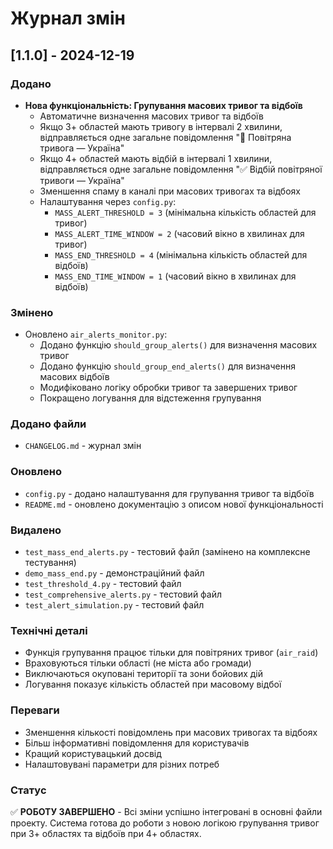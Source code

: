 # Журнал змін

## [1.1.0] - 2024-12-19

### Додано
- **Нова функціональність: Групування масових тривог та відбоїв**
  - Автоматичне визначення масових тривог та відбоїв
  - Якщо 3+ областей мають тривогу в інтервалі 2 хвилини, відправляється одне загальне повідомлення "🚨 Повітряна тривога — Україна"
  - Якщо 4+ областей мають відбій в інтервалі 1 хвилини, відправляється одне загальне повідомлення "✅ Відбій повітряної тривоги — Україна"
  - Зменшення спаму в каналі при масових тривогах та відбоях
  - Налаштування через `config.py`:
    - `MASS_ALERT_THRESHOLD = 3` (мінімальна кількість областей для тривог)
    - `MASS_ALERT_TIME_WINDOW = 2` (часовий вікно в хвилинах для тривог)
    - `MASS_END_THRESHOLD = 4` (мінімальна кількість областей для відбоїв)
    - `MASS_END_TIME_WINDOW = 1` (часовий вікно в хвилинах для відбоїв)

### Змінено
- Оновлено `air_alerts_monitor.py`:
  - Додано функцію `should_group_alerts()` для визначення масових тривог
  - Додано функцію `should_group_end_alerts()` для визначення масових відбоїв
  - Модифіковано логіку обробки тривог та завершених тривог
  - Покращено логування для відстеження групування

### Додано файли
- `CHANGELOG.md` - журнал змін

### Оновлено
- `config.py` - додано налаштування для групування тривог та відбоїв
- `README.md` - оновлено документацію з описом нової функціональності

### Видалено
- `test_mass_end_alerts.py` - тестовий файл (замінено на комплексне тестування)
- `demo_mass_end.py` - демонстраційний файл
- `test_threshold_4.py` - тестовий файл
- `test_comprehensive_alerts.py` - тестовий файл
- `test_alert_simulation.py` - тестовий файл

### Технічні деталі
- Функція групування працює тільки для повітряних тривог (`air_raid`)
- Враховуються тільки області (не міста або громади)
- Виключаються окуповані території та зони бойових дій
- Логування показує кількість областей при масовому відбої

### Переваги
- Зменшення кількості повідомлень при масових тривогах та відбоях
- Більш інформативні повідомлення для користувачів
- Кращий користувацький досвід
- Налаштовувані параметри для різних потреб

### Статус
✅ **РОБОТУ ЗАВЕРШЕНО** - Всі зміни успішно інтегровані в основні файли проекту. Система готова до роботи з новою логікою групування тривог при 3+ областях та відбоїв при 4+ областях.
